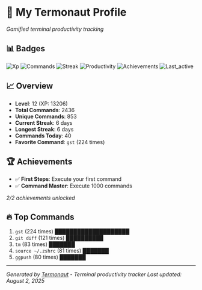 # 🚀 My Termonaut Profile

*Gamified terminal productivity tracking*

## 📊 Badges

![Xp](https://img.shields.io/badge/XP-Level+12+%2813206%2F16900%29-blue?style=flat-square&logo=terminal&logoColor=white) ![Commands](https://img.shields.io/badge/Commands-2436-blue?style=flat-square&logo=terminal&logoColor=white) ![Streak](https://img.shields.io/badge/Streak-6+days-green?style=flat-square&logo=terminal&logoColor=white) ![Productivity](https://img.shields.io/badge/Productivity-80.0%25-green?style=flat-square&logo=terminal&logoColor=white) ![Achievements](https://img.shields.io/badge/Achievements-5%2F10-blue?style=flat-square&logo=terminal&logoColor=white) ![Last_active](https://img.shields.io/badge/Last+Active-15h+ago-yellow?style=flat-square&logo=terminal&logoColor=white) 

## 📈 Overview

- **Level**: 12 (XP: 13206)
- **Total Commands**: 2436
- **Unique Commands**: 853
- **Current Streak**: 6 days
- **Longest Streak**: 6 days
- **Commands Today**: 40
- **Favorite Command**: `gst` (224 times)

## 🏆 Achievements

- ✅ **First Steps**: Execute your first command
- ✅ **Command Master**: Execute 1000 commands

*2/2 achievements unlocked*

## 🔥 Top Commands

1. `gst` (224 times) ████████████████████
2. `git diff` (121 times) ██████████
3. `tm` (83 times) ███████
4. `source ~/.zshrc` (81 times) ███████
5. `ggpush` (80 times) ███████

---

*Generated by [Termonaut](https://github.com/oiahoon/termonaut) - Terminal productivity tracker*
*Last updated: August 2, 2025*
